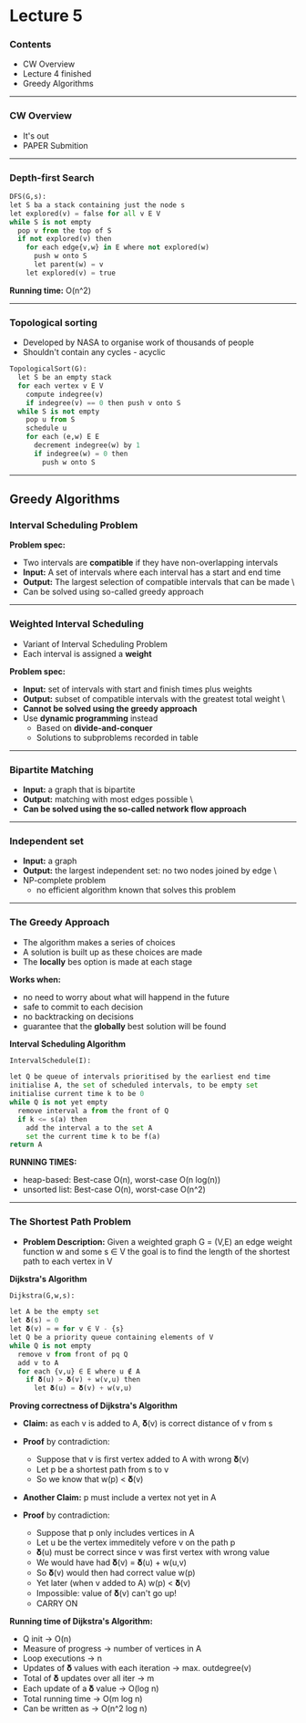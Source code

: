 # Lecture 5
### Contents
- CW Overview
- Lecture 4 finished
- Greedy Algorithms

---
### CW Overview
- It's out
- PAPER Submition

---
### Depth-first Search
```python
DFS(G,s):
let S ba a stack containing just the node s
let explored(v) = false for all v E V
while S is not empty
  pop v from the top of S
  if not explored(v) then
    for each edge{v,w} in E where not explored(w)
      push w onto S
      let parent(w) = v
    let explored(v) = true
```
**Running time:** O(n^2)

---
### Topological sorting
- Developed by NASA to organise work of thousands of people
- Shouldn't contain any cycles - acyclic

```python
TopologicalSort(G):
  let S be an empty stack
  for each vertex v E V
    compute indegree(v)
    if indegree(v) == 0 then push v onto S
  while S is not empty
    pop u from S
    schedule u
    for each (e,w) E E
      decrement indegree(w) by 1
      if indegree(w) = 0 then
        push w onto S
```

---
## Greedy Algorithms

### Interval Scheduling Problem
**Problem spec:**
- Two intervals are **compatible** if they have non-overlapping intervals
- **Input:** A set of intervals where each interval has a start and end time
- **Output:** The largest selection of compatible intervals that can be made
\
- Can be solved using so-called greedy approach

---
### Weighted Interval Scheduling
- Variant of Interval Scheduling Problem
- Each interval is assigned a **weight**

**Problem spec:**
- **Input:** set of intervals with start and finish times plus weights
- **Output:** subset of compatible intervals with the greatest total weight
\
- **Cannot be solved using the greedy approach**
- Use **dynamic programming** instead
  - Based on **divide-and-conquer**
  - Solutions to subproblems recorded in table

---
### Bipartite Matching
- **Input:** a graph that is bipartite
- **Output:** matching with most edges possible
\
- **Can be solved using the so-called network flow approach**

---
### Independent set
- **Input:** a graph
- **Output:** the largest independent set: no two nodes joined by edge
\
- NP-complete problem
  - no efficient algorithm known that solves this problem

---
### The Greedy Approach
- The algorithm makes a series of choices
- A solution is built up as these choices are made
- The **locally** bes option is made at each stage

**Works when:**
- no need to worry about what will happend in the future
- safe to commit to each decision
- no backtracking on decisions
- guarantee that the **globally** best solution will be found

**Interval Scheduling Algorithm**
```python
IntervalSchedule(I):

let Q be queue of intervals prioritised by the earliest end time
initialise A, the set of scheduled intervals, to be empty set
initialise current time k to be 0
while Q is not yet empty
  remove interval a from the front of Q
  if k <= s(a) then
    add the interval a to the set A
    set the current time k to be f(a)
return A
```

**RUNNING TIMES:**
- heap-based: Best-case O(n), worst-case  O(n log(n))
- unsorted list: Best-case O(n), worst-case O(n^2)

---
### The Shortest Path Problem
- **Problem Description:** Given a weighted graph G = (V,E) an edge weight function w and some s ∈ V the goal is to find the length of the shortest path to each vertex in V

**Dijkstra's Algorithm**
```python
Dijkstra(G,w,s):

let A be the empty set
let 𝛅(s) = 0
let 𝛅(v) = ∞ for v ∈ V - {s}
let Q be a priority queue containing elements of V
while Q is not empty
  remove v from front of pq Q
  add v to A
  for each {v,u} ∈ E where u ∉ A
    if 𝛅(u) > 𝛅(v) + w(v,u) then
      let 𝛅(u) = 𝛅(v) + w(v,u)

```

**Proving correctness of Dijkstra's Algorithm**
- **Claim:** as each v is added to A, 𝛅(v) is correct distance of v from s
- **Proof** by contradiction:
  - Suppose that v is first vertex added to A with wrong 𝛅(v)
  - Let p be a shortest path from s to v
  - So we know that w(p) < 𝛅(v)

- **Another Claim:** p must include a vertex not yet in A
- **Proof** by contradiction:
  - Suppose that p only includes vertices in A
  - Let u be the vertex immeditely vefore v on the path p
  - 𝛅(u) must be correct since v was first vertex with wrong value
  - We would have had 𝛅(v) = 𝛅(u) + w(u,v)
  - So 𝛅(v) would then had correct value w(p)
  - Yet later (when v added to A) w(p) < 𝛅(v)
  - Impossible: value of 𝛅(v) can't go up!
  - CARRY ON

**Running time of Dijkstra's Algorithm:**
- Q init -> O(n)
- Measure of progress -> number of vertices in A
- Loop executions -> n
- Updates of 𝛅 values with each iteration -> max. outdegree(v)
- Total of 𝛅 updates over all iter -> m
- Each update of a 𝛅 value -> O(log n)
- Total running time -> O(m log n)
- Can be written as -> O(n^2 log n)